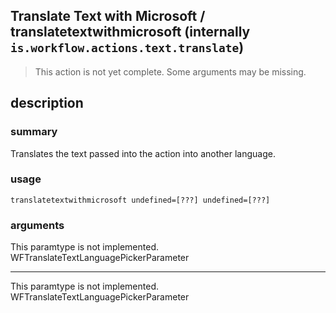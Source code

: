 
## Translate Text with Microsoft / translatetextwithmicrosoft (internally `is.workflow.actions.text.translate`)

> This action is not yet complete. Some arguments may be missing.



## description
### summary
Translates the text passed into the action into another language.


### usage
`translatetextwithmicrosoft undefined=[???] undefined=[???]`

### arguments
This paramtype is not implemented. WFTranslateTextLanguagePickerParameter

---

This paramtype is not implemented. WFTranslateTextLanguagePickerParameter
